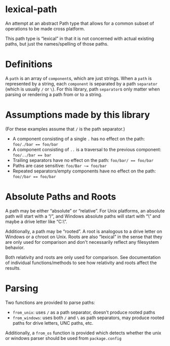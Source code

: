 # lexical-path

An attempt at an abstract Path type that allows for a common subset of
operations to be made cross platform.

This path type is “lexical” in that it is not concerned with actual existing
paths, but just the names/spelling of those paths.

# Definitions

A `path` is an array of `component`s, which are just strings. When a
`path` is represented by a string, each `component` is separated by a path
`separator` (which is usually `/` or `\`). For this library, path `separator`s
only matter when parsing or rendering a path from or to a string.

# Assumptions made by this library

(For these examples assume that `/` is the path separator.)

 - A component consisting of a single `.` has no effect on the path: `foo/./bar == foo/bar`
 - A component consisting of `..` is a traversal to the previous component: `foo/../bar == bar`
 - Trailing separators have no effect on the path: `foo/bar/ == foo/bar`
 - Paths are case sensitive: `foo/Bar ~= foo/bar`
 - Repeated separators/empty components have no effect on the path: `foo//bar == foo/bar`

# Absolute Paths and Roots

A path may be either “absolute” or “relative”. For Unix platforms, an absolute
path will start with a “/”, and Windows absolute paths will start with “\” and
maybe a drive letter like “C:\”.

Additionally, a path may be “rooted”. A root is analogous to a drive letter on
Windows or a chroot on Unix. Roots are also “lexical” in the sense that they
are only used for comparison and don't necessarily reflect any filesystem
behavior.

Both relativity and roots are only used for comparison. See documentation of
individual functions/methods to see how relativity and roots affect the results.

# Parsing

Two functions are provided to parse paths:

 - `from_unix`: uses `/` as a path separator, doesn't produce rooted paths
 - `from_windows`: uses both `/` and `\` as path separators, may produce rooted paths for drive letters, UNC paths, etc.

Additionally, a `from_os` function is provided which detects whether the unix or windows parser should be used from `package.config`
